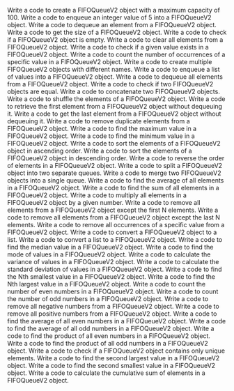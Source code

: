 Write a code to create a FIFOQueueV2 object with a maximum capacity of 100.
Write a code to enqueue an integer value of 5 into a FIFOQueueV2 object.
Write a code to dequeue an element from a FIFOQueueV2 object.
Write a code to get the size of a FIFOQueueV2 object.
Write a code to check if a FIFOQueueV2 object is empty.
Write a code to clear all elements from a FIFOQueueV2 object.
Write a code to check if a given value exists in a FIFOQueueV2 object.
Write a code to count the number of occurrences of a specific value in a FIFOQueueV2 object.
Write a code to create multiple FIFOQueueV2 objects with different names.
Write a code to enqueue a list of values into a FIFOQueueV2 object.
Write a code to dequeue all elements from a FIFOQueueV2 object.
Write a code to check if two FIFOQueueV2 objects are equal.
Write a code to concatenate two FIFOQueueV2 objects.
Write a code to shuffle the elements of a FIFOQueueV2 object.
Write a code to retrieve the first element from a FIFOQueueV2 object without dequeuing it.
Write a code to get the last element from a FIFOQueueV2 object without dequeuing it.
Write a code to remove duplicate elements from a FIFOQueueV2 object.
Write a code to find the maximum value in a FIFOQueueV2 object.
Write a code to find the minimum value in a FIFOQueueV2 object.
Write a code to sort the elements of a FIFOQueueV2 object in ascending order.
Write a code to sort the elements of a FIFOQueueV2 object in descending order.
Write a code to reverse the order of elements in a FIFOQueueV2 object.
Write a code to split a FIFOQueueV2 object into two separate queues.
Write a code to merge two FIFOQueueV2 objects into a single queue.
Write a code to find the average of all elements in a FIFOQueueV2 object.
Write a code to find the sum of all elements in a FIFOQueueV2 object.
Write a code to multiply all elements in a FIFOQueueV2 object by a given number.
Write a code to remove all elements from a FIFOQueueV2 object except the first N elements.
Write a code to remove all elements from a FIFOQueueV2 object except the last N elements.
Write a code to remove all occurrences of a specific value from a FIFOQueueV2 object.
Write a code to convert a FIFOQueueV2 object to a list.
Write a code to convert a list to a FIFOQueueV2 object.
Write a code to find the median value in a FIFOQueueV2 object.
Write a code to find the mode of values in a FIFOQueueV2 object.
Write a code to calculate the variance of values in a FIFOQueueV2 object.
Write a code to calculate the standard deviation of values in a FIFOQueueV2 object.
Write a code to find the Nth smallest value in a FIFOQueueV2 object.
Write a code to find the Nth largest value in a FIFOQueueV2 object.
Write a code to count the number of even numbers in a FIFOQueueV2 object.
Write a code to count the number of odd numbers in a FIFOQueueV2 object.
Write a code to remove all negative numbers from a FIFOQueueV2 object.
Write a code to remove all positive numbers from a FIFOQueueV2 object.
Write a code to find the average of all even numbers in a FIFOQueueV2 object.
Write a code to find the average of all odd numbers in a FIFOQueueV2 object.
Write a code to find the product of all even numbers in a FIFOQueueV2 object.
Write a code to find the product of all odd numbers in a FIFOQueueV2 object.
Write a code to check if a FIFOQueueV2 object contains only unique elements.
Write a code to find the second largest value in a FIFOQueueV2 object.
Write a code to find the second smallest value in a FIFOQueueV2 object.
Write a code to calculate the cumulative sum of elements in a FIFOQueueV2 object.